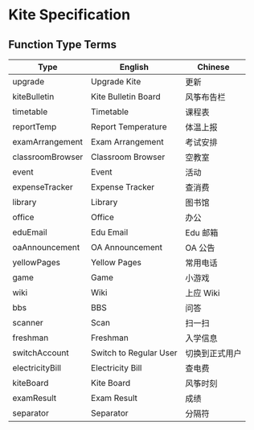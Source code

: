 # Kite Specification

## Function Type Terms

| Type             | English                | Chinese |
|------------------|------------------------|---------|
| upgrade          | Upgrade Kite           | 更新      |
| kiteBulletin     | Kite Bulletin Board    | 风筝布告栏   |
| timetable        | Timetable              | 课程表     |
| reportTemp       | Report Temperature     | 体温上报    |
| examArrangement  | Exam Arrangement       | 考试安排    |
| classroomBrowser | Classroom Browser      | 空教室     |
| event            | Event                  | 活动      |
| expenseTracker   | Expense Tracker        | 查消费     |
| library          | Library                | 图书馆     |
| office           | Office                 | 办公      |
| eduEmail         | Edu Email              | Edu 邮箱  |
| oaAnnouncement   | OA Announcement        | OA 公告   |
| yellowPages      | Yellow Pages           | 常用电话    |
| game             | Game                   | 小游戏     |
| wiki             | Wiki                   | 上应 Wiki |
| bbs              | BBS                    | 问答      |
| scanner          | Scan                   | 扫一扫     |
| freshman         | Freshman               | 入学信息    |
| switchAccount    | Switch to Regular User | 切换到正式用户 |
| electricityBill  | Electricity Bill       | 查电费     |
| kiteBoard        | Kite Board             | 风筝时刻    |
| examResult       | Exam Result            | 成绩      |
| separator        | Separator              | 分隔符     |
